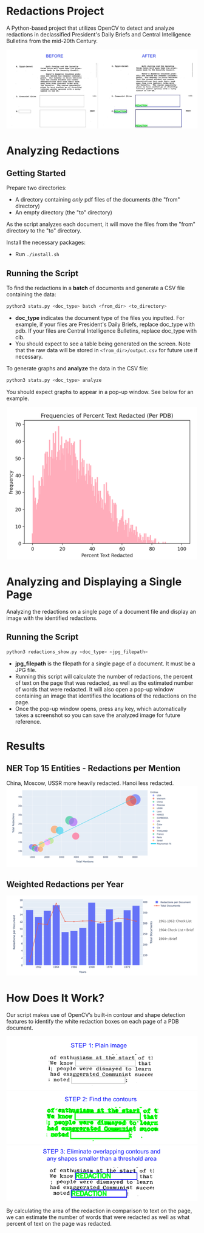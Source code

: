 # Redactions Project 

A Python-based project that utilizes OpenCV to detect and analyze redactions in declassified President's Daily Briefs and Central Intelligence Bulletins from the mid-20th Century.

![](images/beforeafter.jpg)

# Analyzing Redactions

## Getting Started

Prepare two directories:
- A directory containing _only_ pdf files of the documents (the "from" directory)
- An empty directory (the "to" directory)

As the script analyzes each document, it will move the files from the "from" directory to the "to" directory. 

Install the necessary packages:
- Run ```./install.sh``` 

## Running the Script

To find the redactions in a __batch__ of documents and generate a CSV file containing the data: 

```bash
python3 stats.py <doc_type> batch <from_dir> <to_directory>
```
- __doc_type__ indicates the document type of the files you inputted. For example, if your files are President's Daily Briefs, replace doc_type with pdb. If your files are Central Intelligence Bulletins, replace doc_type with cib. 
- You should expect to see a table being generated on the screen. Note that the raw data will be stored in ```<from_dir>/output.csv``` for future use if necessary.

To generate graphs and __analyze__ the data in the CSV file: 

```bash
python3 stats.py <doc_type> analyze
```
You should expect graphs to appear in a pop-up window. See below for an example.

<div align="center">
<img src="images/fullgraph1.png" width="500">
</div>

# Analyzing and Displaying a Single Page

Analyzing the redactions on a single page of a document file and display an image with the identified redactions.

## Running the Script

```bash
python3 redactions_show.py <doc_type> <jpg_filepath>
```
- __jpg_filepath__ is the filepath for a single page of a document. It must be a JPG file.
- Running this script will calculate the number of redactions, the percent of text on the page that was redacted, as well as the estimated number of words that were redacted. It will also open a pop-up window containing an image that identifies the locations of the redactions on the page.
- Once the pop-up window opens, press any key, which automatically takes a screenshot so you can save the analyzed image for future reference.

# Results

## NER Top 15 Entities - Redactions per Mention
China, Moscow, USSR more heavily redacted. Hanoi less redacted.
![](images/best1.png)

## Weighted Redactions per Year
![](images/best2.png)
# How Does It Work?

Our script makes use of OpenCV’s built-in contour and shape detection features to identify the white redaction boxes on each page of a PDB document. 

![](images/step1.png)
![](images/step2.png)
![](images/step3.png)

By calculating the area of the redaction in comparison to text on the page, we can estimate the number of words that were redacted as well as what percent of text on the page was redacted.

